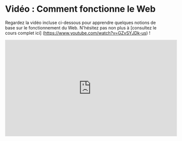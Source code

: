 # Vidéo : Comment fonctionne le Web

Regardez la vidéo incluse ci-dessous pour apprendre quelques notions de base sur le fonctionnement du Web. N'hésitez pas non plus à [consultez le cours complet ici] (https://www.youtube.com/watch?v=GZvSYJDk-us) !

<iframe 
  width="560" height="315" 
  src="https://www.youtube.com/embed/GZvSYJDk-us?start=1024" 
  frameborder="0" allowfullscreen>
</iframe>